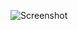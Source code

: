![Screenshot](https://raw.githubusercontent.com/Cryakl/Ultimate-RAT-Collection/refs/heads/main/LimeRat/LimeRAT%20v0.8.1.4A/Screenshot.png)

